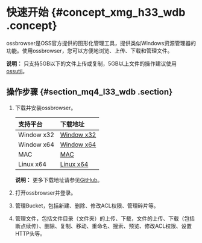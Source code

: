 # 快速开始 {#concept_xmg_h33_wdb .concept}

ossbrowser是OSS官方提供的图形化管理工具，提供类似Windows资源管理器的功能。使用ossbrowser，您可以方便地浏览、上传、下载和管理文件。

**说明：** 只支持5GB以下的文件上传或复制，5GB以上文件的操作建议使用[ossutil](cn.zh-CN/常用工具/命令行工具ossutil/快速开始.md#)。

## 操作步骤 {#section_mq4_l33_wdb .section}

1.  下载并安装ossbrowser。

    |支持平台|下载地址|
    |:---|:---|
    |Window x32|[Window x32](http://gosspublic.alicdn.com/oss-browser/1.9.1/oss-browser-win32-ia32.zip)|
    |Window x64|[Window x64](http://gosspublic.alicdn.com/oss-browser/1.9.1/oss-browser-win32-x64.zip)|
    |MAC|[MAC](http://gosspublic.alicdn.com/oss-browser/1.9.1/oss-browser-darwin-x64.zip)|
    |Linux x64|[Linux x64](http://gosspublic.alicdn.com/oss-browser/1.9.1/oss-browser-linux-x64.zip)|

    **说明：** 更多下载地址请参见[GitHub](https://github.com/aliyun/oss-browser/blob/master/all-releases.md)。

2.  打开ossbrowser并登录。
3.  管理Bucket，包括新建、删除、修改ACL权限、管理碎片等。
4.  管理文件，包括文件目录（文件夹）的上传、下载，文件的上传、下载（包括断点续传）、删除、复制、移动、重命名、搜索、预览、修改ACL权限、设置HTTP头等。

